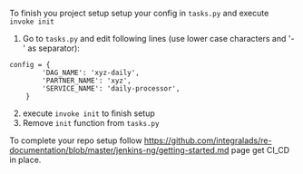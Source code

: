 To finish you project setup setup your config in `tasks.py` and execute `invoke init`

1. Go to `tasks.py` and edit following lines (use lower case characters and '-' as separator):

```
config = {
        'DAG_NAME': 'xyz-daily',
        'PARTNER_NAME': 'xyz',
        'SERVICE_NAME': 'daily-processor',
    }
```

2. execute `invoke init` to finish setup
3. Remove `init` function from `tasks.py`

To complete your repo setup follow https://github.com/integralads/re-documentation/blob/master/jenkins-ng/getting-started.md page get CI_CD in place.